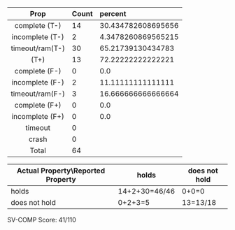 
| Prop | Count | percent |
|:----:|:------|:--|
|complete   (T-)|14| 30.434782608695656 |
|incomplete (T-)|2|4.3478260869565215 |
|timeout/ram(T-)|30|65.21739130434783 |
|           (T+)|13|72.22222222222221 |
|complete   (F-)|0|0.0 |
|incomplete (F-)|2|11.11111111111111 |
|timeout/ram(F-)|3|16.666666666666664 |
|complete   (F+)|0|0.0 |
|incomplete (F+)|0|0.0 |
|timeout        |0| |
|crash          |0| |
|Total          |64| |

| Actual Property\Reported Property | holds | does not hold |
|------------------------------------|-------|---------------|
| holds | 14+2+30=46/46 | 0+0=0 |
| does not hold | 0+2+3=5 | 13=13/18 |

SV-COMP Score: 41/110

